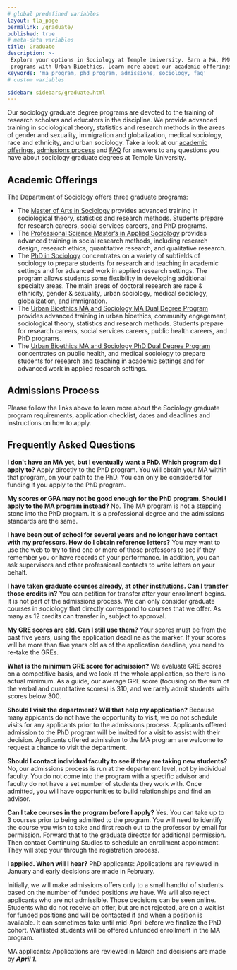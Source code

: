 ```yaml
---
# global predefined variables
layout: tla_page
permalink: /graduate/
published: true
# meta-data variables
title: Graduate
description: >-
 Explore your options in Sociology at Temple University. Earn a MA, PMA, or PhD in Sociology, or try one of our MA or PhD dual degree 
 programs with Urban Bioethics. Learn more about our academic offerings, admissions process, and FAQs in the College of Liberal Arts.
keywords: 'ma program, phd program, admissions, sociology, faq'
# custom variables

sidebar: sidebars/graduate.html
---
```

Our sociology graduate degree programs are devoted to the training of research scholars and educators in the discipline. We provide advanced training in sociological theory, statistics and research methods in the areas of gender and sexuality, immigration and globalization, medical sociology, race and ethnicity, and urban sociology. Take a look at our [academic offerings](#academic-offerings), [admissions process](#admissions-process) and [FAQ](#frequently-asked-questions) for answers to any questions you have about sociology graduate degrees at Temple University.

## Academic Offerings
The Department of Sociology offers three graduate programs:

- The [Master of Arts in Sociology](https://www.temple.edu/academics/degree-programs/sociology-ma-la-soc-ma) provides advanced training in sociological theory, statistics and research methods. Students prepare for research careers, social services careers, and PhD programs.
- The [Professional Science Master’s in Applied Sociology](https://www.temple.edu/academics/degree-programs/applied-sociology-psm-la-asoc-psm) provides advanced training in social research methods, including research design, research ethics, quantitative research, and qualitative research.
- The [PhD in Sociology](https://www.temple.edu/academics/degree-programs/sociology-phd-la-soc-phd) concentrates on a variety of subfields of sociology to prepare students for research and teaching in academic settings and for advanced work in applied research settings. The program allows students some flexibility in developing additional specialty areas. The main areas of doctoral research are race & ethnicity, gender & sexuality, urban sociology, medical sociology, globalization, and immigration.
- The [Urban Bioethics MA and Sociology MA Dual Degree Program](https://sites.temple.edu/maubmasoc/) provides advanced training in urban bioethics, community engagement, sociological theory, statistics and research methods. Students prepare for research careers, social services careers, public health careers, and PhD programs.
- The [Urban Bioethics MA and Sociology PhD Dual Degree Program](https://sites.temple.edu/maubphdsoc/) concentrates on public health, and medical sociology to prepare students for research and teaching in academic settings and for advanced work in applied research settings.

## Admissions Process
Please follow the links above to learn more about the Sociology graduate program requirements, application checklist, dates and deadlines and instructions on how to apply.
 
## Frequently Asked Questions

**I don't have an MA yet, but I eventually want a PhD. Which program do I apply to?**
Apply directly to the PhD program. You will obtain your MA within that program, on your path to the PhD. You can only be considered for funding if you apply to the PhD program.

**My scores or GPA may not be good enough for the PhD program. Should I apply to the MA program instead?**
No. The MA program is not a stepping stone into the PhD program. It is a professional degree and the admissions standards are the same.

**I have been out of school for several years and no longer have contact with my professors. How do I obtain reference letters?**
You may want to use the web to try to find one or more of those professors to see if they remember you or have records of your performance. In addition, you can ask supervisors and other professional contacts to write letters on your behalf.

**I have taken graduate courses already, at other institutions. Can I transfer those credits in?**
You can petition for transfer after your enrollment begins. It is not part of the admissions process. We can only consider graduate courses in sociology that directly correspond to courses that we offer. As many as 12 credits can transfer in, subject to approval.

**My GRE scores are old. Can I still use them?**
Your scores must be from the past five years, using the application deadline as the marker. If your scores will be more than five years old as of the application deadline, you need to re-take the GREs.

**What is the minimum GRE score for admission?**
We evaluate GRE scores on a competitive basis, and we look at the whole application, so there is no actual minimum. As a guide, our average GRE score (focusing on the sum of the verbal and quantitative scores) is 310, and we rarely admit students with scores below 300.

**Should I visit the department? Will that help my application?**
Because many appicants do not have the opportunity to visit, we do not schedule visits for any applicants prior to the admissions process. Applicants offered admission to the PhD program will be invited for a visit to assist with their decision. Applicants offered admission to the MA program are welcome to request a chance to visit the department.

**Should I contact individual faculty to see if they are taking new students?**
No, our admissions process is run at the department level, not by individual faculty. You do not come into the program with a specific advisor and faculty do not have a set number of students they work with. Once admitted, you will have opportunities to build relationships and find an advisor.

**Can I take courses in the program before I apply?**
Yes. You can take up to 3 courses prior to being admitted to the program. You will need to identify the course you wish to take and first reach out to the professor by email for permission. Forward that to the graduate director for additional permission. Then contact Continuing Studies to schedule an enrollment appointment. They will step your through the registration process.

**I applied. When will I hear?**
PhD applicants: Applications are reviewed in January and early decisions are made in February.

Initially, we will make admissions offers only to a small handful of students based on the number of funded positions we have. We will also reject applicants who are not admissible. Those decisions can be seen online. Students who do not receive an offer, but are not rejected, are on a waitlist for funded positions and will be contacted if and when a position is available. It can sometimes take until mid-April before we finalize the PhD cohort. Waitlisted students will be offered unfunded enrollment in the MA program.
 
MA applicants: Applications are reviewed in March and decisions are made by **_April 1_**.
